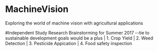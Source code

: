 # MachineVision
Exploring the world of machine vision with agricultural applications

#Independent Study Research Brainstorming for Summer 2017
--tie to sustainable development goals would be a plus
| 1. Crop Yield
| 2. Weed Detection
| 3. Pesticide Appication
| 4. Food safety inspection
